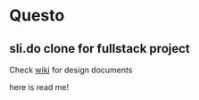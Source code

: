 # Questo

## sli.do clone for fullstack project

Check [wiki](https://github.com/dbalci/questo/wiki) for design documents

here is read me!
